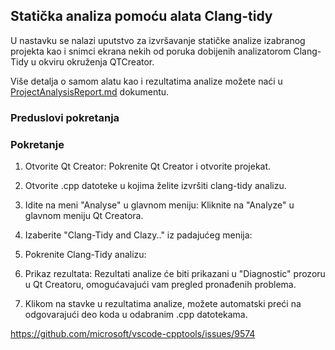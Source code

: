 ## Statička analiza pomoću alata Clang-tidy

U nastavku se nalazi uputstvo za izvršavanje statičke analize izabranog projekta kao i snimci ekrana nekih od poruka dobijenih analizatorom Clang-Tidy u okviru okruženja QTCreator.  

Više detalja o samom alatu kao i rezultatima analize možete naći u [ProjectAnalysisReport.md](../ProjectAnalysisReport.md) dokumentu.

### Preduslovi pokretanja

### Pokretanje

1. Otvorite Qt Creator:
Pokrenite Qt Creator i otvorite projekat.

2. Otvorite .cpp datoteke u kojima želite izvršiti clang-tidy analizu.

3. Idite na meni "Analyse" u glavnom meniju:
Kliknite na "Analyze" u glavnom meniju Qt Creatora.

4. Izaberite "Clang-Tidy and Clazy.." iz padajućeg menija:
        
5. Pokrenite Clang-Tidy analizu:
       
6. Prikaz rezultata:
Rezultati analize će biti prikazani u "Diagnostic" prozoru u Qt Creatoru, omogućavajući vam pregled pronađenih problema.

7. Klikom na stavke u rezultatima analize, možete automatski preći na odgovarajući deo koda u odabranim .cpp datotekama.

https://github.com/microsoft/vscode-cpptools/issues/9574